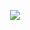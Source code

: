 
<p align="center">
  <img src = ![img](https://github.com/engelhyunji/todo/assets/145903783/1664e1a4-1c4a-43e0-80b6-90a31915e05b)>
</p>
